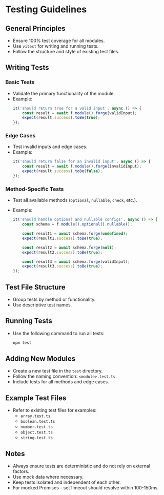 # Testing Guidelines

## General Principles

- Ensure 100% test coverage for all modules.
- Use `vitest` for writing and running tests.
- Follow the structure and style of existing test files.

## Writing Tests

### Basic Tests

- Validate the primary functionality of the module.
- Example:
    ```typescript
    it('should return true for a valid input', async () => {
        const result = await f.module().forge(validInput);
        expect(result.success).toBe(true);
    });
    ```

### Edge Cases

- Test invalid inputs and edge cases.
- Example:
    ```typescript
    it('should return false for an invalid input', async () => {
        const result = await f.module().forge(invalidInput);
        expect(result.success).toBe(false);
    });
    ```

### Method-Specific Tests

- Test all available methods (`optional`, `nullable`, `check`, etc.).
- Example:

    ```typescript
    it('should handle optional and nullable configs', async () => {
        const schema = f.module().optional().nullable();

        const result1 = await schema.forge(undefined);
        expect(result1.success).toBe(true);

        const result2 = await schema.forge(null);
        expect(result2.success).toBe(true);

        const result3 = await schema.forge(validInput);
        expect(result3.success).toBe(true);
    });
    ```

## Test File Structure

- Group tests by method or functionality.
- Use descriptive test names.

## Running Tests

- Use the following command to run all tests:
    ```bash
    npm test
    ```

## Adding New Modules

- Create a new test file in the `test` directory.
- Follow the naming convention: `<module>.test.ts`.
- Include tests for all methods and edge cases.

## Example Test Files

- Refer to existing test files for examples:
    - `array.test.ts`
    - `boolean.test.ts`
    - `number.test.ts`
    - `object.test.ts`
    - `string.test.ts`

## Notes

- Always ensure tests are deterministic and do not rely on external factors.
- Use mock data where necessary.
- Keep tests isolated and independent of each other.
- For mocked Promises - setTimeout should resolve within 100-150ms.
